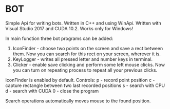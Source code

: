 # BOT
Simple Api for writing bots. Written in C++ and using WinApi.
Written with Visual Studio 2017 and CUDA 10.2. Works only for Windows!

In main function three bot programs can be added:
1) IconFinder - choose two points on the screen and save a rect between them. Now you can search for this rect on your screen, wherever it is.
2) KeyLogger - writes all pressed letter and number keys in terminal.
3) Clicker - enable save clicking and perform some left mouse clicks. Now you can turn on repeating process to repeat all your previous clicks. 

IconFinder is enabled by default. 
Controls:
p - record point position
c - capture rectangle between two last recorded positions
s - search with CPU
d - search with CUDA
0 - close the program

Search operations automatically moves mouse to the found position.